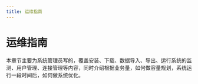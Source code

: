 ```yaml
---
title: 运维指南
---
```


# 运维指南

本章节主要为系统管理员写的，覆盖安装、下载、数据导入、导出、运行系统的监测、用户管理、连接管理等内容，同时介绍根据业务量，如何做容量规划，系统运行一段时间后，如何做系统优化。
